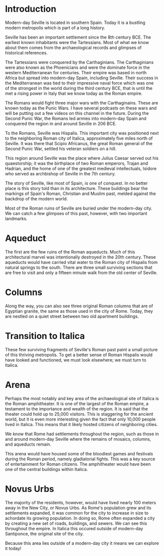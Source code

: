 # Introduction

Modern-day Seville is located in southern Spain. Today it is a bustling modern metropolis which is part of a long history.

Seville has been an important settlement since the 8th century BCE. The earliest known inhabitants were the Tartessians. Most of what we know about them comes from the archaeological records and glimpses of historical references.

The Tartessians were conquered by the Carthaginians. The Carthaginians were also known as the Phoenicians and were the dominate force in the western Mediterranean for centuries. Their empire was based in north Africa but spread into modern-day Spain, including Seville. Their success in the Mediterranean was tied to their impressive naval force which was one of the strongest in the world during the third century BCE, that is until the met a rising power in Italy that we know today as the Roman empire.

The Romans would fight three major wars with the Carthaginains. These are known today as the Punic Wars. I have several podcasts on these wars and will be putting out a few videos on this channel in the future. During the Second Punic War, the Romans led armies into modern-day Spain and conquered the region in and around Seville in 206 BCE.

To the Romans, Seville was Hispalis. This important city was positioned next to the neighboring Roman city of Italica, approximately five miles north of Seville. It was there that Scipio Africanus, the great Roman general of the Second Punic War, settled his veteran soldiers on a hill.

This region around Seville was the place where Julius Caesar served out his quaestorship; it was the birthplace of two Roman emperors, Trajan and Hadrian, and the home of one of the greatest medieval intellectuals, Isidore who served as archbishop of Seville in the 7th century.

The story of Seville, like most of Spain, is one of conquest. In no better place is this story told than in its architecture. These buildings bear the markings of Spain's Roman, Christian and Muslim past, melded against the backdrop of the modern world.

Most of the Roman ruins of Seville are buried under the modern-day city. We can catch a few glimpses of this past, however, with two important landmarks.

# Aqueduct

The first are the few ruins of the Roman aqueducts. Much of this architectural marvel was intentionally destroyed in the 20th century. These aqueducts would have carried vital water to the Roman city of Hispalis from natural springs to the south. There are three small surviving sections that are free to visit and only a fifteen minute walk from the old center of Seville.


# Columns

Along the way, you can also see three original Roman columns that are of Egyptian granite, the same as those used in the city of Rome. Today, they are nestled on a quiet street between two old apartment buildings.


# Transition to Italica

These few surviving fragments of Seville's Roman past paint a small picture of this thriving metropolis. To get a better sense of Roman Hispalis would have looked and functioned, we must look elsewhere; we must turn to Italica.

# Arena

Perhaps the most notably and key area of the archaeological site of Italica is the Roman amphitheater. It is one of the largest of the Roman empire, a testament to the importance and wealth of the region. It is said that the theater could hold up to 25,000 visitors. This is staggering for the ancient world, but it is even more interesting given the fact that only 10,000 people lived in Italica. This means that it likely hosted citizens of neighboring cities.

We know that Rome had settlements throughout the region, such as those in and around modern-day Seville where the remains of mosaics, columns, and aqueducts remain.

This arena would have housed some of the bloodiest games and festivals during the Roman period, namely gladiatorial fights. This was a key source of entertainment for Roman citizens. The amphitheater would have been one of the central buildings within Italica.

# Novus Urbs

The majority of the residents, however, would have lived nearly 100 meters away in the New City, or Novus Urbs. As Rome's population grew and its settlements expanded, it was common for the city to increase in size to achordate its growing population. In doing so, Rome often expanded a city by creating a new set of roads, buildings, and sewers. We can see this throughout the empire. In Italica this occured outside of modern-day Santiponce, the original site of the city.

Because this area lies outside of a modern-day city it means we can explore it today!